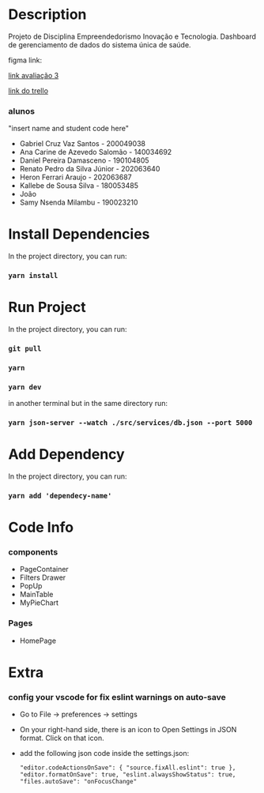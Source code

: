 # Description

Projeto de Disciplina Empreendedorismo Inovação e Tecnologia.
Dashboard de gerenciamento de dados do sistema única de saúde.

figma link:

[link avaliação 3](https://docs.google.com/document/d/12p76yPck3DUdVHmIkHKygV835GlPi5c2/edit)

[link do trello](https://trello.com/b/PLOmuvlP/o-mel-do-guibson)

### alunos

"insert name and student code here"

- Gabriel Cruz Vaz Santos - 200049038
- Ana Carine de Azevedo Salomão - 140034692
- Daniel Pereira Damasceno - 190104805
- Renato Pedro da Silva Júnior - 202063640
- Heron Ferrari Araujo - 202063687
- Kallebe de Sousa Silva - 180053485
- João
- Samy Nsenda Milambu - 190023210

# Install Dependencies

In the project directory, you can run:

### `yarn install`

# Run Project

In the project directory, you can run:

### `git pull`

### `yarn`

### `yarn dev`

in another terminal but in the same directory run:

### `yarn json-server --watch ./src/services/db.json --port 5000`

# Add Dependency

In the project directory, you can run:

### `yarn add 'dependecy-name'`

# Code Info

### components

- PageContainer
- Filters Drawer
- PopUp
- MainTable
- MyPieChart

### Pages

- HomePage

# Extra

### config your vscode for fix eslint warnings on auto-save

- Go to File -> preferences -> settings
- On your right-hand side, there is an icon to Open Settings in JSON format. Click on that icon.
- add the following json code inside the settings.json:

  `"editor.codeActionsOnSave": { "source.fixAll.eslint": true }, "editor.formatOnSave": true, "eslint.alwaysShowStatus": true, "files.autoSave": "onFocusChange"`
